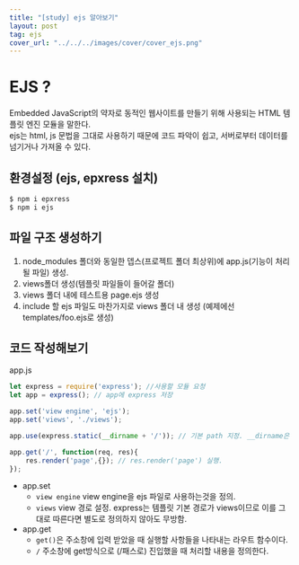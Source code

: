 ```yaml
---
title: "[study] ejs 알아보기"
layout: post
tag: ejs
cover_url: "../../../images/cover/cover_ejs.png"
---
```


# EJS ?
Embedded JavaScript의 약자로 동적인 웹사이트를 만들기 위해 사용되는 HTML 템플릿 엔진 모듈을 말한다.  
ejs는 html, js 문법을 그대로 사용하기 때문에 코드 파악이 쉽고, 서버로부터 데이터를 넘기거나 가져올 수 있다.

## 환경설정 (ejs, epxress 설치)
```PowerShell
$ npm i epxress
$ npm i ejs
```

## 파일 구조 생성하기
1. node_modules 폴더와 동일한 뎁스(프로젝트 폴더 최상위)에 app.js(기능이 처리될 파일) 생성.
2. views폴더 생성(템플릿 파일들이 들어갈 폴더)
3. views 폴더 내에 테스트용 page.ejs 생성
4. include 할 ejs 파일도 마찬가지로 views 폴더 내 생성 (예제에선 templates/foo.ejs로 생성)

## 코드 작성해보기
app.js
```javascript
let express = require('express'); //사용할 모듈 요청
let app = express(); // app에 express 저장

app.set('view engine', 'ejs');
app.set('views', './views');

app.use(express.static(__dirname + '/')); // 기본 path 지정. __dirname은 최상위 경로를 일컫는다.

app.get('/', function(req, res){
	res.render('page',{}); // res.render('page') 실행.
});
```
- app.set
	- `view engine` view engine을 ejs 파일로 사용하는것을 정의.
	- `views` view 경로 설정. express는 템플릿 기본 경로가 views이므로 이를 그대로 따른다면 별도로 정의하지 않아도 무방함.
- app.get
	- `get()`은 주소창에 입력 받았을 때 실행할 사항들을 나타내는 라우트 함수이다.
	- `/` 주소창에 get방식으로 (/패스로) 진입했을 때 처리할 내용을 정의한다.